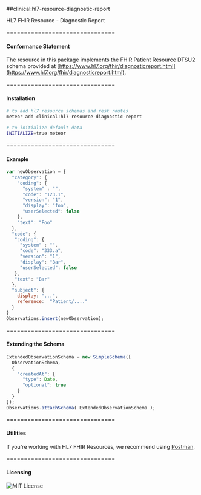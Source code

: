 ##clinical:hl7-resource-diagnostic-report

HL7 FHIR Resource - Diagnostic Report

===============================
#### Conformance Statement  

The resource in this package implements the FHIR Patient Resource DTSU2 schema provided at  [https://www.hl7.org/fhir/diagnosticreport.html](https://www.hl7.org/fhir/diagnosticreport.html).  

===============================
#### Installation  

````bash
# to add hl7 resource schemas and rest routes
meteor add clinical:hl7-resource-diagnostic-report

# to initialize default data
INITIALIZE=true meteor
````


===============================
#### Example   

```js
var newObservation = {
  "category": { 
    "coding": {
      "system" : "",
      "code": "123.1",
      "version": "1",
      "display": "foo",
      "userSelected": false
    }, 
    "text": "Foo"
  },
  "code": { 
   "coding": {
     "system" : "",
     "code": "333.a",
     "version": "1",
     "display": "Bar",
     "userSelected": false
   }, 
   "text": "Bar"
  },
  "subject": {
    display: "...",
    reference:  "Patient/...."
  }
}
Observations.insert(newObservation);
```

===============================
#### Extending the Schema

```js
ExtendedObservationSchema = new SimpleSchema([
  ObservationSchema,
  {
    "createdAt": {
      "type": Date,
      "optional": true
    }
  }
]);
Observations.attachSchema( ExtendedObservationSchema );
```

===============================
#### Utilities  

If you're working with HL7 FHIR Resources, we recommend using [Postman](https://chrome.google.com/webstore/detail/postman/fhbjgbiflinjbdggehcddcbncdddomop?hl=en).

===============================
#### Licensing  

![MIT License](https://img.shields.io/badge/license-MIT-blue.svg)
